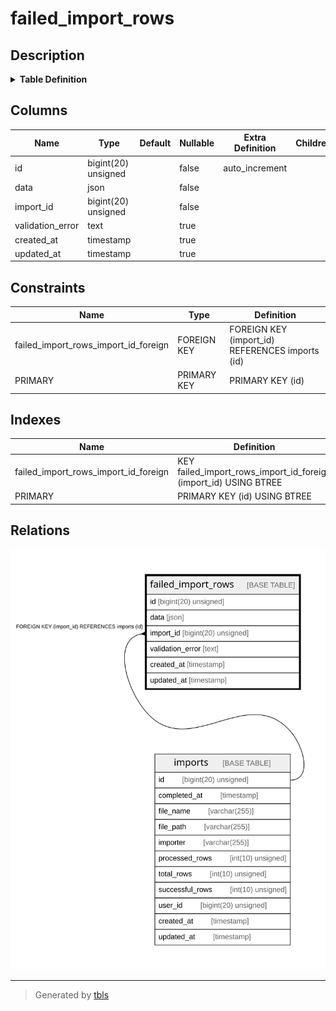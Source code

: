 # failed_import_rows

## Description

<details>
<summary><strong>Table Definition</strong></summary>

```sql
CREATE TABLE `failed_import_rows` (
  `id` bigint(20) unsigned NOT NULL AUTO_INCREMENT,
  `data` json NOT NULL,
  `import_id` bigint(20) unsigned NOT NULL,
  `validation_error` text COLLATE utf8mb4_unicode_ci,
  `created_at` timestamp NULL DEFAULT NULL,
  `updated_at` timestamp NULL DEFAULT NULL,
  PRIMARY KEY (`id`),
  KEY `failed_import_rows_import_id_foreign` (`import_id`),
  CONSTRAINT `failed_import_rows_import_id_foreign` FOREIGN KEY (`import_id`) REFERENCES `imports` (`id`) ON DELETE CASCADE
) ENGINE=InnoDB AUTO_INCREMENT=[Redacted by tbls] DEFAULT CHARSET=utf8mb4 COLLATE=utf8mb4_unicode_ci
```

</details>

## Columns

| Name | Type | Default | Nullable | Extra Definition | Children | Parents | Comment |
| ---- | ---- | ------- | -------- | ---------------- | -------- | ------- | ------- |
| id | bigint(20) unsigned |  | false | auto_increment |  |  |  |
| data | json |  | false |  |  |  |  |
| import_id | bigint(20) unsigned |  | false |  |  | [imports](imports.md) |  |
| validation_error | text |  | true |  |  |  |  |
| created_at | timestamp |  | true |  |  |  |  |
| updated_at | timestamp |  | true |  |  |  |  |

## Constraints

| Name | Type | Definition |
| ---- | ---- | ---------- |
| failed_import_rows_import_id_foreign | FOREIGN KEY | FOREIGN KEY (import_id) REFERENCES imports (id) |
| PRIMARY | PRIMARY KEY | PRIMARY KEY (id) |

## Indexes

| Name | Definition |
| ---- | ---------- |
| failed_import_rows_import_id_foreign | KEY failed_import_rows_import_id_foreign (import_id) USING BTREE |
| PRIMARY | PRIMARY KEY (id) USING BTREE |

## Relations

![er](failed_import_rows.svg)

---

> Generated by [tbls](https://github.com/k1LoW/tbls)
